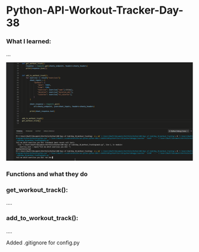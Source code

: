 # Python-API-Workout-Tracker-Day-38

### What I learned:

...

![grab-landing-page](https://github.com/skaftisveins/Python-API-Workout-Tracker-Day-38/blob/master/demo.gif)
<!-- ![ScreenShot](https://github.com/skaftisveins/Python-API-Tkinter-Habit-Tracker-Day-37/blob/master/images/screenshot_00.png)
![ScreenShot](https://github.com/skaftisveins/Python-API-Tkinter-Habit-Tracker-Day-37/blob/master/images/screenshot_01.png) -->

### Functions and what they do

### get_workout_track():

....

### add_to_workout_track():

....

Added .gitignore for config.py